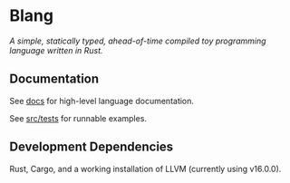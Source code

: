 # Blang

_A simple, statically typed, ahead-of-time compiled toy programming language written in Rust._

## Documentation

See [docs](docs/README.md) for high-level language documentation.

See [src/tests](src/tests) for runnable examples.

## Development Dependencies

Rust, Cargo, and a working installation of LLVM (currently using v16.0.0).
